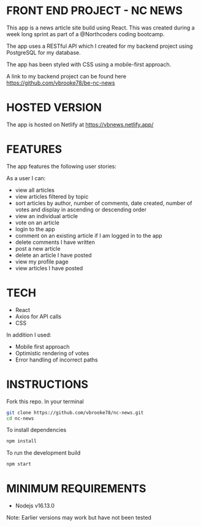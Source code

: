 # FRONT END PROJECT - NC NEWS

This app is a news article site build using React. This was created during a week long sprint as part of a @Northcoders coding bootcamp.

The app uses a RESTful API which I created for my backend project using PostgreSQL for my database.

The app has been styled with CSS using a mobile-first approach.

A link to my backend project can be found here https://github.com/vbrooke78/be-nc-news


# HOSTED VERSION

The app is hosted on Netlify at https://vbnews.netlify.app/


# FEATURES

The app features the following user stories:

As a user I can:

- view all articles
- view articles filtered by topic
- sort articles by author, number of comments, date created, number of votes and display in ascending or descending order
- view an individual article
- vote on an article
- login to the app
- comment on an existing article if I am logged in to the app
- delete comments I have written
- post a new article
- delete an article I have posted
- view my profile page
- view articles I have posted

# TECH

- React
- Axios for API calls
- CSS

In addition I used:

- Mobile first approach
- Optimistic rendering of votes
- Error handling of incorrect paths

# INSTRUCTIONS

Fork this repo.
In your terminal 
```sh
git clone https://github.com/vbrooke78/nc-news.git
cd nc-news
```
To install dependencies
```sh
npm install
```
To run the development build
```sh
npm start
```

# MINIMUM REQUIREMENTS

- Nodejs v16.13.0

Note: Earlier versions may work but have not been tested



